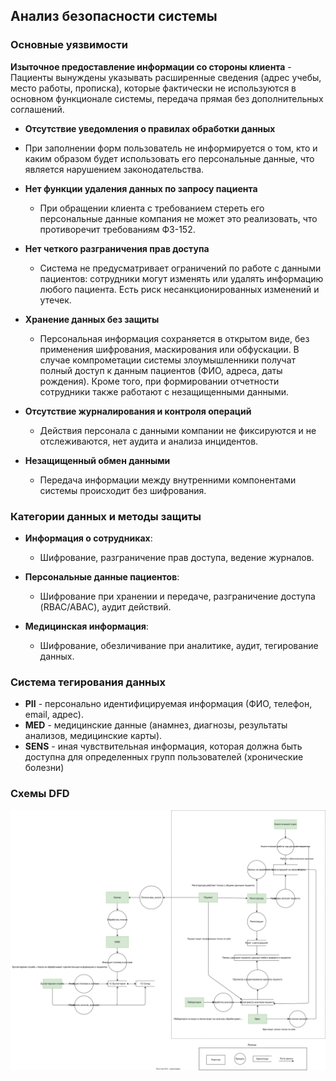 ## Анализ безопасности системы

### **Основные уязвимости**

**Изыточное предоставление информации со стороны клиента**
    - Пациенты вынуждены указывать расширенные сведения (адрес учебы, место работы, прописка), которые фактически не используются в основном функционале системы, передача прямая без дополнительных соглашений.

* **Отсутствие уведомления о правилах обработки данных**
- При заполнении форм пользователь не информируется о том, кто и каким образом будет использовать его персональные данные, что является нарушением законодательства.

* **Нет функции удаления данных по запросу пациента**
    - При обращении клиента с требованием стереть его персональные данные компания не может это реализовать, что противоречит требованиям ФЗ-152.

* **Нет четкого разграничения прав доступа**
    - Система не предусматривает ограничений по работе с данными пациентов: сотрудники могут изменять или удалять информацию любого пациента. Есть риск несанкционированных изменений и утечек.

* **Хранение данных без защиты**
    - Персональная информация сохраняется в открытом виде, без применения шифрования, маскирования или обфускации. В случае компрометации системы злоумышленники получат полный доступ к данным пациентов (ФИО, адреса, даты рождения). Кроме того, при формировании отчетности сотрудники также работают с незащищенными данными.

* **Отсутствие журналирования и контроля операций**
    - Действия персонала с данными компании не фиксируются и не отслеживаются, нет аудита и анализа инцидентов.

* **Незащищенный обмен данными**
    - Передача информации между внутренними компонентами системы происходит без шифрования.


### **Категории данных и методы защиты**

* **Информация о сотрудниках**:
    - Шифрование, разграничение прав доступа, ведение журналов.

* **Персональные данные пациентов**:
    - Шифрование при хранении и передаче, разграничение доступа (RBAC/ABAC), аудит действий.

* **Медицинская информация**:
    - Шифрование, обезличивание при аналитике, аудит, тегирование данных.


### **Система тегирования данных**

* **PII** - персонально идентифицируемая информация (ФИО, телефон, email, адрес).
* **MED** - медицинские данные (анамнез, диагнозы, результаты анализов, медицинские карты).
* **SENS** - иная чувствительная информация, которая должна быть доступна для определенных групп пользователей (хронические болезни)


### Схемы DFD
![](./DFD.drawio.svg)